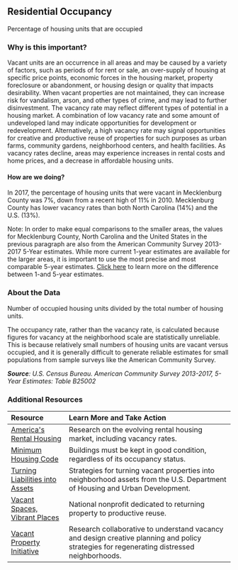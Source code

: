 ## Residential Occupancy
Percentage of housing units that are occupied

### Why is this important?
Vacant units are an occurrence in all areas and may be caused by a variety of factors, such as periods of for rent or sale, an over-supply of housing at specific price points, economic forces in the housing market, property foreclosure or abandonment, or housing design or quality that impacts desirability. When vacant properties are not maintained, they can increase risk for vandalism, arson, and other types of crime, and may lead to further disinvestment. The vacancy rate may reflect different types of potential in a housing market. A combination of low vacancy rate and some amount of undeveloped land may indicate opportunities for development or redevelopment. Alternatively, a high vacancy rate may signal opportunities for creative and productive reuse of properties for such purposes as urban farms, community gardens, neighborhood centers, and health facilities. As vacancy rates decline, areas may experience increases in rental costs and home prices, and a decrease in affordable housing units.

#### How are we doing?
In 2017, the percentage of housing units that were vacant in Mecklenburg County was 7%, down from a recent high of 11% in 2010. Mecklenburg County has lower vacancy rates than both North Carolina (14%) and the U.S. (13%). 

Note: In order to make equal comparisons to the smaller areas, the values for Mecklenburg County, North Carolina and the United States in the previous paragraph are also from the American Community Survey 2013-2017 5-Year estimates. While more current 1-year estimates are available for the larger areas, it is important to use the most precise and most comparable 5-year estimates. [Click here]( http://www.census.gov/programs-surveys/acs/guidance/estimates.html/) to learn more on the difference between 1-and 5-year estimates.

### About the Data
Number of occupied housing units divided by the total number of housing units. 

The occupancy rate, rather than the vacancy rate, is calculated because figures for vacancy at the neighborhood scale are statistically unreliable. This is because relatively small numbers of housing units are vacant versus occupied, and it is generally difficult to generate reliable estimates for small populations from sample surveys like the American Community Survey.

_**Source**: U.S. Census Bureau. American Community Survey <span tabindex="1000" class="meta-definition" data-toggle="popover" data-title="Why 2013-2017 not 2017?" data-content="Data labeled 2013-2017 describe average conditions reported through the American Community Survey (ACS) during the period of January 2013 through December 2017. The Census collects ACS data from only a small sample of households every month. For reliable small-area estimates, the Census compiles five years of ACS data, which are used in the Quality of Life Explorer.">2013-2017</span>, 5-Year Estimates: Table B25002_

### Additional Resources
| Resource | Learn More and Take Action | 
|:--- | :--- |
|[America's Rental Housing](http://www.jchs.harvard.edu/americas-rental-housing) |Research on the evolving rental housing market, including vacancy rates.
|[Minimum Housing Code](http://charlottenc.gov/HNS/Code/HousingCode/Pages/default.aspx)|Buildings must be kept in good condition, regardless of its occupancy status.
|[Turning Liabilities into Assets](http://www.huduser.org/portal/periodicals/em/winter14/highlight1.html) |Strategies for turning vacant properties into neighborhood assets from the U.S. Department of Housing and Urban Development.
|[Vacant Spaces, Vibrant Places](http://www.communityprogress.net/)| National nonprofit dedicated to returning property to productive reuse.
|[Vacant Property Initiative](http://vacantpropertyresearch.com/) |Research collaborative to understand vacancy and design creative planning and policy strategies for regenerating distressed neighborhoods.
